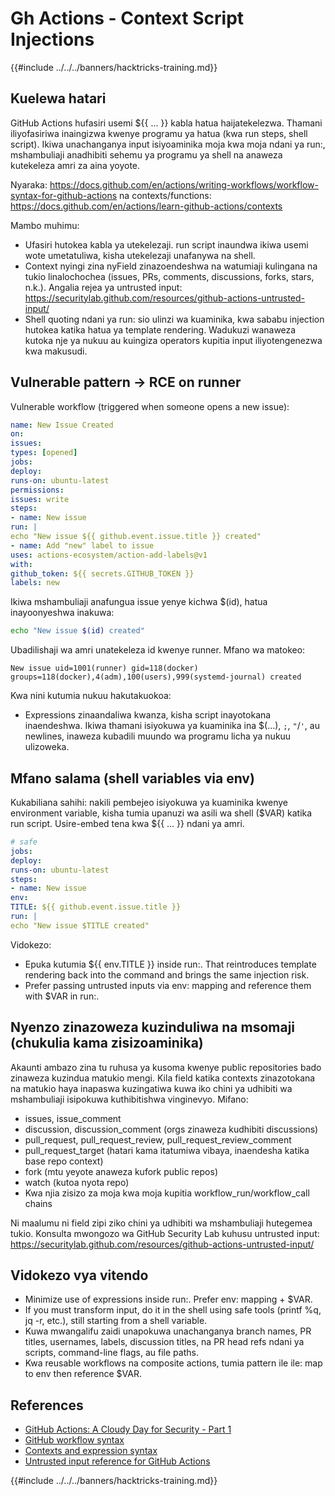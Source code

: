 # Gh Actions - Context Script Injections

{{#include ../../../banners/hacktricks-training.md}}

## Kuelewa hatari

GitHub Actions hufasiri usemi ${{ ... }} kabla hatua haijatekelezwa. Thamani iliyofasiriwa inaingizwa kwenye programu ya hatua (kwa run steps, shell script). Ikiwa unachanganya input isiyoaminika moja kwa moja ndani ya run:, mshambuliaji anadhibiti sehemu ya programu ya shell na anaweza kutekeleza amri za aina yoyote.

Nyaraka: https://docs.github.com/en/actions/writing-workflows/workflow-syntax-for-github-actions na contexts/functions: https://docs.github.com/en/actions/learn-github-actions/contexts

Mambo muhimu:
- Ufasiri hutokea kabla ya utekelezaji. run script inaundwa ikiwa usemi wote umetatuliwa, kisha utekelezaji unafanywa na shell.
- Context nyingi zina nyField zinazoendeshwa na watumiaji kulingana na tukio linalochochea (issues, PRs, comments, discussions, forks, stars, n.k.). Angalia rejea ya untrusted input: https://securitylab.github.com/resources/github-actions-untrusted-input/
- Shell quoting ndani ya run: sio ulinzi wa kuaminika, kwa sababu injection hutokea katika hatua ya template rendering. Wadukuzi wanaweza kutoka nje ya nukuu au kuingiza operators kupitia input iliyotengenezwa kwa makusudi.

## Vulnerable pattern → RCE on runner

Vulnerable workflow (triggered when someone opens a new issue):
```yaml
name: New Issue Created
on:
issues:
types: [opened]
jobs:
deploy:
runs-on: ubuntu-latest
permissions:
issues: write
steps:
- name: New issue
run: |
echo "New issue ${{ github.event.issue.title }} created"
- name: Add "new" label to issue
uses: actions-ecosystem/action-add-labels@v1
with:
github_token: ${{ secrets.GITHUB_TOKEN }}
labels: new
```
Ikiwa mshambuliaji anafungua issue yenye kichwa $(id), hatua inayoonyeshwa inakuwa:
```sh
echo "New issue $(id) created"
```
Ubadilishaji wa amri unatekeleza id kwenye runner. Mfano wa matokeo:
```
New issue uid=1001(runner) gid=118(docker) groups=118(docker),4(adm),100(users),999(systemd-journal) created
```
Kwa nini kutumia nukuu hakutakuokoa:
- Expressions zinaandaliwa kwanza, kisha script inayotokana inaendeshwa. Ikiwa thamani isiyokuwa ya kuaminika ina $(...), `;`, `"`/`'`, au newlines, inaweza kubadili muundo wa programu licha ya nukuu ulizoweka.

## Mfano salama (shell variables via env)

Kukabiliana sahihi: nakili pembejeo isiyokuwa ya kuaminika kwenye environment variable, kisha tumia upanuzi wa asili wa shell ($VAR) katika run script. Usire-embed tena kwa ${{ ... }} ndani ya amri.
```yaml
# safe
jobs:
deploy:
runs-on: ubuntu-latest
steps:
- name: New issue
env:
TITLE: ${{ github.event.issue.title }}
run: |
echo "New issue $TITLE created"
```
Vidokezo:
- Epuka kutumia ${{ env.TITLE }} inside run:. That reintroduces template rendering back into the command and brings the same injection risk.
- Prefer passing untrusted inputs via env: mapping and reference them with $VAR in run:.

## Nyenzo zinazoweza kuzinduliwa na msomaji (chukulia kama zisizoaminika)

Akaunti ambazo zina tu ruhusa ya kusoma kwenye public repositories bado zinaweza kuzindua matukio mengi. Kila field katika contexts zinazotokana na matukio haya inapaswa kuzingatiwa kuwa iko chini ya udhibiti wa mshambuliaji isipokuwa kuthibitishwa vinginevyo. Mifano:
- issues, issue_comment
- discussion, discussion_comment (orgs zinaweza kudhibiti discussions)
- pull_request, pull_request_review, pull_request_review_comment
- pull_request_target (hatari kama itatumiwa vibaya, inaendesha katika base repo context)
- fork (mtu yeyote anaweza kufork public repos)
- watch (kutoa nyota repo)
- Kwa njia zisizo za moja kwa moja kupitia workflow_run/workflow_call chains

Ni maalumu ni field zipi ziko chini ya udhibiti wa mshambuliaji hutegemea tukio. Konsulta mwongozo wa GitHub Security Lab kuhusu untrusted input: https://securitylab.github.com/resources/github-actions-untrusted-input/

## Vidokezo vya vitendo

- Minimize use of expressions inside run:. Prefer env: mapping + $VAR.
- If you must transform input, do it in the shell using safe tools (printf %q, jq -r, etc.), still starting from a shell variable.
- Kuwa mwangalifu zaidi unapokuwa unachanganya branch names, PR titles, usernames, labels, discussion titles, na PR head refs ndani ya scripts, command-line flags, au file paths.
- Kwa reusable workflows na composite actions, tumia pattern ile ile: map to env then reference $VAR.

## References

- [GitHub Actions: A Cloudy Day for Security - Part 1](https://binarysecurity.no/posts/2025/08/securing-gh-actions-part1)
- [GitHub workflow syntax](https://docs.github.com/en/actions/writing-workflows/workflow-syntax-for-github-actions)
- [Contexts and expression syntax](https://docs.github.com/en/actions/learn-github-actions/contexts)
- [Untrusted input reference for GitHub Actions](https://securitylab.github.com/resources/github-actions-untrusted-input/)

{{#include ../../../banners/hacktricks-training.md}}
